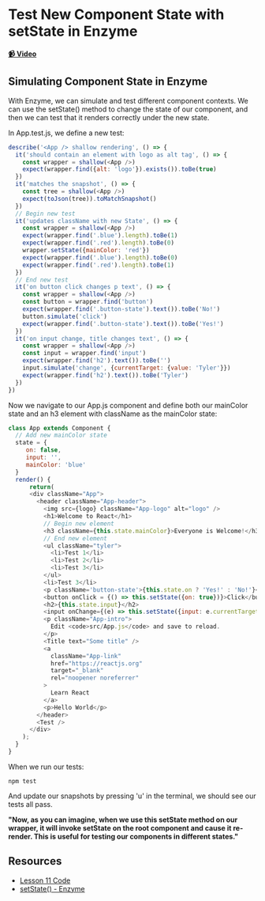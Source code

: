 # Test New Component State with setState in Enzyme

**[📹 Video](https://egghead.io/lessons/react-test-new-component-state-with-setstate-in-enzyme)**

## Simulating Component State in Enzyme
With Enzyme, we can simulate and test different component contexts. We can use the setState() method to change the state of our component, and then we can test that it renders correctly under the new state.

In App.test.js, we define a new test:
```js
describe('<App /> shallow rendering', () => {
  it('should contain an element with logo as alt tag', () => {
    const wrapper = shallow(<App />)
    expect(wrapper.find({alt: 'logo'}).exists()).toBe(true)
  })
  it('matches the snapshot', () => {
    const tree = shallow(<App />)
    expect(toJson(tree)).toMatchSnapshot()
  })
  // Begin new test
  it('updates className with new State', () => {
    const wrapper = shallow(<App />)
    expect(wrapper.find('.blue').length).toBe(1)
    expect(wrapper.find('.red').length).toBe(0)
    wrapper.setState({mainColor: 'red'})
    expect(wrapper.find('.blue').length).toBe(0)
    expect(wrapper.find('.red').length).toBe(1)
  })
  // End new test
  it('on button click changes p text', () => {
    const wrapper = shallow(<App />)
    const button = wrapper.find('button')
    expect(wrapper.find('.button-state').text()).toBe('No!')
    button.simulate('click')
    expect(wrapper.find('.button-state').text()).toBe('Yes!')
  })
  it('on input change, title changes text', () => {
    const wrapper = shallow(<App />)
    const input = wrapper.find('input')
    expect(wrapper.find('h2').text()).toBe('')
    input.simulate('change', {currentTarget: {value: 'Tyler'}})
    expect(wrapper.find('h2').text()).toBe('Tyler')
  })
})
```
Now we navigate to our App.js component and define both our mainColor state and an h3 element with className as the mainColor state:
```js
class App extends Component {
  // Add new mainColor state
  state = {
     on: false,
     input: '',
     mainColor: 'blue'
  }
  render() {
      return(
      <div className="App">
        <header className="App-header">
          <img src={logo} className="App-logo" alt="logo" />
          <h1>Welcome to React</h1>
          // Begin new element
          <h3 className={this.state.mainColor}>Everyone is Welcome!</h3>
          // End new element
          <ul className="tyler">
            <li>Test 1</li>
            <li>Test 2</li>
            <li>Test 3</li>
          </ul>
          <li>Test 3</li>
          <p className='button-state'>{this.state.on ? 'Yes!' : 'No!'}</p>
          <button onClick = {() => this.setState({on: true})}>Click</button>
          <h2>{this.state.input}</h2>
          <input onChange={(e) => this.setState({input: e.currentTarget.value})} type='text'/>
          <p className="App-intro">
            Edit <code>src/App.js</code> and save to reload.
          </p>
          <Title text="Some title" />
          <a
            className="App-link"
            href="https://reactjs.org"
            target="_blank"
            rel="noopener noreferrer"
          >
            Learn React
          </a>
          <p>Hello World</p>
        </header>
        <Test />
      </div>
    );
  }
}
```
When we run our tests:
```
npm test
```
And update our snapshots by pressing 'u' in the terminal, we should see our tests all pass.

**"Now, as you can imagine, when we use this setState method on our wrapper, it will invoke setState on the root component and cause it re-render. This is useful for testing our components in different states."**

## Resources
- [Lesson 11 Code](https://github.com/ParkerGits/react-enzyme-jest/tree/10-test-new-component-state-with-set-state-in-enzyme)
- [setState() - Enzyme](https://github.com/enzymejs/enzyme/blob/master/docs/api/ShallowWrapper/setState.md)
